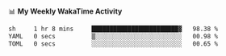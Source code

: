 <!--
**stamp711/stamp711** is a ✨ _special_ ✨ repository because its `README.md` (this file) appears on your GitHub profile.

Here are some ideas to get you started:

- 🔭 I’m currently working on ...
- 🌱 I’m currently learning ...
- 👯 I’m looking to collaborate on ...
- 🤔 I’m looking for help with ...
- 💬 Ask me about ...
- 📫 How to reach me: ...
- 😄 Pronouns: ...
- ⚡ Fun fact: ...
-->

📊 **My Weekly WakaTime Activity**

<!--START_SECTION:waka-->

```txt
sh     1 hr 8 mins     ████████████████████████▓   98.38 %
YAML   0 secs          ▒░░░░░░░░░░░░░░░░░░░░░░░░   00.98 %
TOML   0 secs          ░░░░░░░░░░░░░░░░░░░░░░░░░   00.65 %
```

<!--END_SECTION:waka-->
